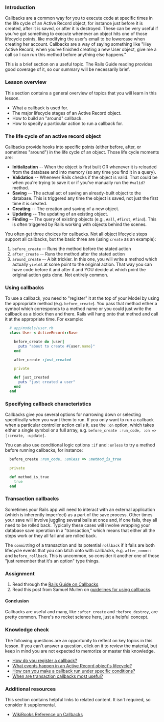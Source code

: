 ### Introduction

Callbacks are a common way for you to execute code at specific times in the life cycle of an Active Record object, for instance just before it is created, after it is saved, or after it is destroyed.  These can be very useful if you've got something to execute whenever an object hits one of those lifecycle points, like modifying the user's email to be lowercase when creating her account.  Callbacks are a way of saying something like "Hey Active Record, when you've finished creating a new User object, give me a call so I can run this method before anything else happens."

This is a brief section on a useful topic.  The Rails Guide reading provides good coverage of it, so our summary will be necessarily brief.

### Lesson overview

This section contains a general overview of topics that you will learn in this lesson.

- What a callback is used for.
- The major lifecycle stages of an Active Record object.
- How to build an "around" callback.
- How to specify a particular action to run a callback for.

### The life cycle of an active record object

Callbacks provide hooks into specific points (either before, after, or sometimes "around") in the life cycle of an object.  Those life cycle moments are:

- **Initialization** -- When the object is first built OR whenever it is reloaded from the database and into memory (so any time you find it in a query).
- **Validation** -- Whenever Rails checks if the object is valid. That could be when you're trying to save it or if you've manually run the `#valid?` method.
- **Saving** -- The actual act of saving an already-built object to the database. This is triggered any time the object is saved, not just the first time it is created.
- **Creating** -- The creation and saving of a new object.
- **Updating** -- The updating of an existing object.
- **Finding** -- The query of existing objects (e.g., `#all`, `#first`, `#find`). This is often triggered by Rails working with objects behind the scenes.

You often get three choices for callbacks.  Not all object lifecycle steps support all callbacks, but the basic three are (using `create` as an example):

1. `before_create` -- Runs the method before the stated action
1. `after_create` -- Runs the method after the stated action
1. `around_create` -- A bit trickier.  In this one, you will write a method which actually `yield`s at some point to the original action.  That way you can have code before it and after it and YOU decide at which point the original action gets done.  Not entirely common.

### Using callbacks

To use a callback, you need to "register" it at the top of your Model by using the appropriate method (e.g. `before_create`).  You pass that method either a symbol which corresponds to a method name or you could just write the callback as a block then and there.  Rails will hang onto that method and call it at the appropriate time.  For example:

```ruby
  # app/models/user.rb
  class User < ActiveRecord::Base

    before_create do |user|
      puts "about to create #{user.name}"
    end

    after_create :just_created

    private

    def just_created
      puts "just created a user"
    end
  end
```

### Specifying callback characteristics

Callbacks give you several options for narrowing down or selecting specifically when you want them to run.  If you only want to run a callback when a particular controller action calls it, use the `:on` option, which takes either a single symbol or a full array, e.g. `before_create :run_code, :on => [:create, :update]`.

You can also use conditional logic options `:if` and `:unless` to try a method before running callbacks, for instance:

```ruby
  before_create :run_code, :unless => :method_is_true

  private

  def method_is_true
    true
  end
```

### Transaction callbacks

Sometimes your Rails app will need to interact with an external application (which is inherently imperfect) as a part of the save process.  Other times your save will involve juggling several balls at once and, if one fails, they all need to be rolled back.  Typically these cases will involve wrapping your database save operation in a "transaction," which means that either all the steps work or they all fail and are rolled back.

The `commit`ting of a transaction and its potential `rollback` if it fails are both lifecycle events that you can latch onto with callbacks, e.g. `after_commit` and `before_rollback`.  This is uncommon, so consider it another one of those "just remember that it's an option" type things.

### Assignment

<div class="lesson-content__panel" markdown="1">

  1. Read through the [Rails Guide on Callbacks](http://guides.rubyonrails.org/active_record_callbacks.html)
  1. Read this post from Samuel Mullen on [guidelines for using callbacks](https://samuelmullen.com/articles/guidelines-for-using-activerecord-callbacks).

</div>

#### Conclusion

Callbacks are useful and many, like `:after_create` and `:before_destroy`, are pretty common.  There's no rocket science here, just a helpful concept.

### Knowledge check

The following questions are an opportunity to reflect on key topics in this lesson. If you can't answer a question, click on it to review the material, but keep in mind you are not expected to memorize or master this knowledge.

- [How do you register a callback?](#using-callbacks)
- [What events happen in an Active Record object's lifecycle?](#the-life-cycle-of-an-active-record-object)
- [How can you make a callback run under specific conditions?](#specifying-callback-characteristics)
- [When are transaction callbacks most useful?](https://guides.rubyonrails.org/active_record_callbacks.html#transaction-callbacks)

### Additional resources

This section contains helpful links to related content. It isn't required, so consider it supplemental.

- [WikiBooks Reference on Callbacks](http://en.wikibooks.org/wiki/Ruby_on_Rails/ActiveRecord/Callbacks)
